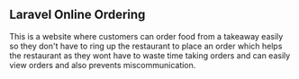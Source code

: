 ## Laravel Online Ordering

This is a website where customers can order food from a takeaway easily so they don't have to ring up the restaurant to place an order which helps the restaurant as they wont have to waste time taking orders and can easily view orders and also prevents miscommunication.
